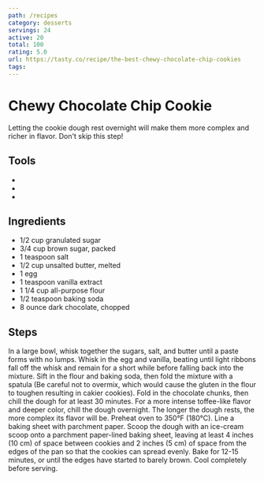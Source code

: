 ```yaml
---
path: /recipes
category: desserts
servings: 24
active: 20
total: 100
rating: 5.0
url: https://tasty.co/recipe/the-best-chewy-chocolate-chip-cookies
tags:
---
```


# Chewy Chocolate Chip Cookie

Letting the cookie dough rest overnight will make them more complex and richer in flavor. Don't skip this step!

## Tools

*
*
*

## Ingredients

* 1/2 cup granulated sugar
* 3/4 cup brown sugar, packed
* 1 teaspoon salt
* 1/2 cup unsalted butter, melted
* 1 egg
* 1 teaspoon vanilla extract
* 1 1/4 cup all-purpose flour
* 1/2 teaspoon baking soda
* 8 ounce dark chocolate, chopped

## Steps

In a large bowl, whisk together the sugars, salt, and butter until a paste forms with no lumps.
Whisk in the egg and vanilla, beating until light ribbons fall off the whisk and remain for a short while before falling back into the mixture.
Sift in the flour and baking soda, then fold the mixture with a spatula (Be careful not to overmix, which would cause the gluten in the flour to toughen resulting in cakier cookies).
Fold in the chocolate chunks, then chill the dough for at least 30 minutes. For a more intense toffee-like flavor and deeper color, chill the dough overnight. The longer the dough rests, the more complex its flavor will be.
Preheat oven to 350°F (180°C). Line a baking sheet with parchment paper.
Scoop the dough with an ice-cream scoop onto a parchment paper-lined baking sheet, leaving at least 4 inches (10 cm) of space between cookies and 2 inches (5 cm) of space from the edges of the pan so that the cookies can spread evenly.
Bake for 12-15 minutes, or until the edges have started to barely brown.
Cool completely before serving.
